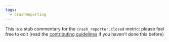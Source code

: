 ```yaml
---
tags:
  - CrashReporting
---
```


This is a stub commentary for the `crash_reporter.closed` metric: please feel free to edit (read the
[contributing guidelines](https://github.com/mozilla/glean-annotations/blob/main/CONTRIBUTING.md)
if you haven't done this before)

